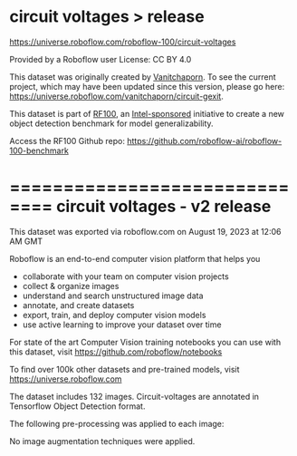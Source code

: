 # circuit voltages > release
https://universe.roboflow.com/roboflow-100/circuit-voltages

Provided by a Roboflow user
License: CC BY 4.0

This dataset was originally created by [Vanitchaporn](https://universe.roboflow.com/vanitchaporn/). To see the current project, which may have been updated since this version, please go here: https://universe.roboflow.com/vanitchaporn/circuit-gexit.

This dataset is part of [RF100](https://rf100.org), an [Intel-sponsored](https://www.intel.com/) initiative to create a new object detection benchmark for model generalizability.

Access the RF100 Github repo: https://github.com/roboflow-ai/roboflow-100-benchmark

==============================
circuit voltages - v2 release
==============================

This dataset was exported via roboflow.com on August 19, 2023 at 12:06 AM GMT

Roboflow is an end-to-end computer vision platform that helps you
* collaborate with your team on computer vision projects
* collect & organize images
* understand and search unstructured image data
* annotate, and create datasets
* export, train, and deploy computer vision models
* use active learning to improve your dataset over time

For state of the art Computer Vision training notebooks you can use with this dataset,
visit https://github.com/roboflow/notebooks

To find over 100k other datasets and pre-trained models, visit https://universe.roboflow.com

The dataset includes 132 images.
Circuit-voltages are annotated in Tensorflow Object Detection format.

The following pre-processing was applied to each image:

No image augmentation techniques were applied.
